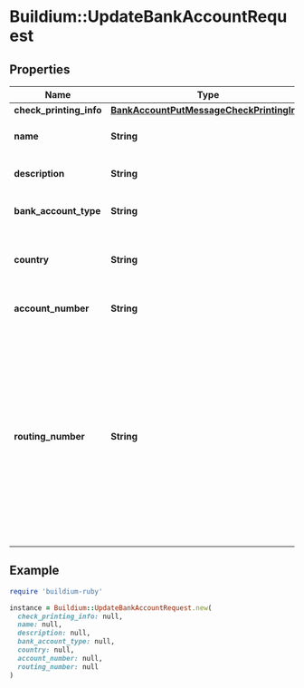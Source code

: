 # Buildium::UpdateBankAccountRequest

## Properties

| Name | Type | Description | Notes |
| ---- | ---- | ----------- | ----- |
| **check_printing_info** | [**BankAccountPutMessageCheckPrintingInfo**](BankAccountPutMessageCheckPrintingInfo.md) |  |  |
| **name** | **String** | Bank account name. |  |
| **description** | **String** | Bank account description. | [optional] |
| **bank_account_type** | **String** | Type of bank account. |  |
| **country** | **String** | The country the bank account exists in. |  |
| **account_number** | **String** | Bank account number. | [optional] |
| **routing_number** | **String** | Bank routing number. If the bank is in Canada, the routing number should be provided as a zero followed by the three digit institution number, followed by the five digit transit number. | [optional] |

## Example

```ruby
require 'buildium-ruby'

instance = Buildium::UpdateBankAccountRequest.new(
  check_printing_info: null,
  name: null,
  description: null,
  bank_account_type: null,
  country: null,
  account_number: null,
  routing_number: null
)
```

